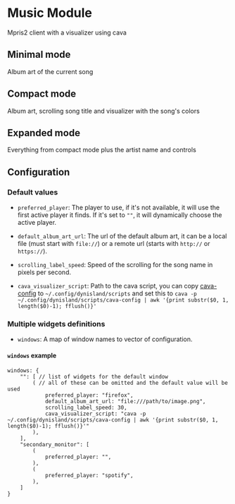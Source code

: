 # Music Module

Mpris2 client with a visualizer using cava

## Minimal mode

Album art of the current song

## Compact mode

Album art, scrolling song title and visualizer with the song's colors

## Expanded mode

Everything from compact mode plus the artist name and controls

## Configuration

### Default values

- `preferred_player`: The player to use, if it's not available, it will use the first active player it finds. If it's set to `""`, it will dynamically choose the active player.

- `default_album_art_url`: The url of the default album art, it can be a local file (must start with `file://`) or a remote url (starts with `http://` or `https://`).

- `scrolling_label_speed`: Speed of the scrolling for the song name in pixels per second.

- `cava_visualizer_script`: Path to the cava script, you can copy [cava-config](cava-config) to `~/.config/dynisland/scripts` and set this to `cava -p ~/.config/dynisland/scripts/cava-config | awk '{print substr($0, 1, length($0)-1); fflush()}'`

### Multiple widgets definitions

- `windows`: A map of window names to vector of configuration.

#### `windows` example

```ron
windows: {
    "": [ // list of widgets for the default window
        ( // all of these can be omitted and the default value will be used
            preferred_player: "firefox",
            default_album_art_url: "file:///path/to/image.png",
            scrolling_label_speed: 30,
            cava_visualizer_script: "cava -p ~/.config/dynisland/scripts/cava-config | awk '{print substr($0, 1, length($0)-1); fflush()}'"
        ),
    ],
    "secondary_monitor": [
        (
            preferred_player: "",
        ),
        (
            preferred_player: "spotify",
        ),
    ]
}
```
